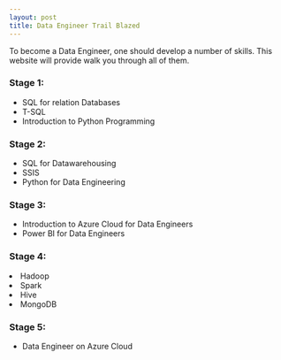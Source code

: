 ```yaml
---
layout: post
title: Data Engineer Trail Blazed
---
```


To become a Data Engineer, one should develop a number of skills. This website will provide walk you through all of them.
<h3> Stage 1:</h3>
<ul>
  <li>SQL for relation Databases</li>
  <li>T-SQL</li>
  <li>Introduction to Python Programming</li>
  </ul>
  <h3> Stage 2:</h3>
<ul>
  <li>SQL for Datawarehousing</li>
  <li>SSIS</li>
  <li>Python for Data Engineering</li>
  </ul>
   <h3> Stage 3:</h3>
  <ul>
  <li>Introduction to Azure Cloud for Data Engineers</li>
  <li>Power BI for Data Engineers</li>
  </ul>
  <h3> Stage 4:</h3>
  <li>Hadoop</li>
  <li>Spark</li>
  <li>Hive</li>
  <li>MongoDB</li>
  </ul>
  <h3> Stage 5:</h3>
  <ul>
  <li>Data Engineer on Azure Cloud</li>
  
  </ul>
  
  


